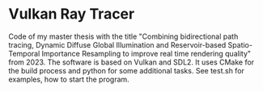 # Vulkan Ray Tracer

Code of my master thesis with the title "Combining bidirectional path tracing, Dynamic Diffuse Global Illumination and Reservoir-based Spatio-Temporal Importance Resampling to improve real time rendering quality" from 2023.
The software is based on Vulkan and SDL2.
It uses CMake for the build process and python for some additional tasks.
See test.sh for examples, how to start the program.
